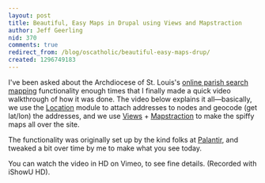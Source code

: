 ```yaml
---
layout: post
title: Beautiful, Easy Maps in Drupal using Views and Mapstraction
author: Jeff Geerling
nid: 370
comments: true
redirect_from: /blog/oscatholic/beautiful-easy-maps-drup/
created: 1296749183
---
```

<p>I've been asked about the Archdiocese of St. Louis's <a href="http://archstl.org/parishes">online parish search mapping</a> functionality enough times that I finally made a quick video walkthrough of how it was done. The video below explains it all—basically, we use the <a href="http://drupal.org/project/location">Location</a> module to attach addresses to nodes and geocode (get lat/lon) the addresses, and we use <a href="http://drupal.org/project/views">Views</a> + <a href="http://drupal.org/project/mapstraction">Mapstraction</a> to make the spiffy maps all over the site.</p>
<p>The functionality was originally set up by the kind folks at&nbsp;<a href="http://www.palantir.net/">Palantir</a>, and tweaked a bit over time by me to make what you see today.</p>
<p>You can watch the video in HD on Vimeo, to see fine details. (Recorded with iShowU HD).</p>
